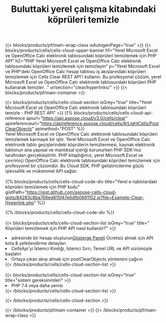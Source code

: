 ﻿---
title:  Buluttaki yerel çalışma kitabındaki köprüleri temizle
description:  Microsoft Excel ve OpenOffice Calc. üzerindeki köprüleri temizlemek için Bulut API'leri ve SDK'lar. Cells Cloud API ile yerel e-tablolardaki köprüleri temizleyin. SDK, geliştirme dili türlerini destekler. Android, C#, Go, Java, NodeJS, Perl, PHP, Python, Ruby ve Swift'i içerir.
url: /tr/php/clear/hyperlinks/
---
{{< blocks/products/pf/main-wrap-class isAutogenPage="true" >}}
{{< blocks/products/cells/cells-cloud-upper-banner h1="Yerel Microsoft Excel ve OpenOffice Calc elektronik tablosundaki köprüleri temizlemek için PHP API" h2="PHP Yerel Microsoft Excel ve OpenOffice Calc elektronik tablosundaki köprüleri temizlemek için temizleyin" p="Yerel Microsoft Excel ve PHP\'deki OpenOffice Calc hesap tablosu iş akışlarındaki köprüleri temizlemek için Cells Clear REST API\'i kullanın. Bu profesyonel çözüm, yerel Microsoft Excel ve OpenOffice Calc elektronik tablosundaki köprüleri PHP kullanarak temizler. ." urlsection="clear/hyperlinks/" >}}
{{< blocks/products/pf/main-container >}}

{{< blocks/products/cells/cells-cloud-section isGrey="true" title="Yerel Microsoft Excel ve OpenOffice Calc elektronik tablosundaki köprüleri temizle - PHP REST API" >}}
{{% blocks/products/cells/cells-cloud-api-reference apiurl="https://api.aspose.cloud/v3.0/cells/clear" apireferenceurl="https://apireference.aspose.cloud/cells/#/LightCells/PostClearObjects" apimethod="POST" %}}
<br/>
Yerel Microsoft Excel ve OpenOffice Calc elektronik tablosundaki köprüleri temizlemek karmaşık bir iştir. Yerel Microsoft Excel ve OpenOffice Calc elektronik tablo geçişlerindeki köprülerin temizlenmesi, kaynak elektronik tablonun ana yapısal ve mantıksal içeriği korunurken PHP SDK'mız tarafından gerçekleştirilir. PHP kitaplığımız, yerel Microsoft Excel ve çevrimiçi OpenOffice Calc elektronik tablosundaki köprüleri temizlemek için profesyonel bir çözümdür. Bu Cloud SDK, PHP geliştiricilerine güçlü işlevsellik ve mükemmel API sağlar.
<br/>
<br/>
{{% blocks/products/cells/cells-cloud-code-div title="Yerel e-tablolardaki köprüleri temizlemek için PHP kodu" gistPath="https://gist.github.com/aspose-cells-cloud-gists/84283c8ba766ed815f47e6dfb0891152.js?file=Example-Clear-Hyperlink.php" %}}
  
{{% /blocks/products/cells/cells-cloud-code-div %}}
<br/>
<br/>
{{< blocks/products/cells/cells-cloud-section-list isGrey="true" title=" Köprüleri temizlemek için PHP API nasıl kullanılır?" >}}
<li> adresinde bir hesap oluşturun<a href="https://dashboard.aspose.cloud/">Gösterge Paneli</a> Ücretsiz almak için API kota & yetkilendirme detayları</li>
<li>CellsApi'yi İstemci Kimliği, İstemci Sırrı, Temel URL ve API sürümüyle başlatın</li>
<li>Ortaya çıkan akışı almak için postClearObjects yöntemini çağırın</li>
{{< /blocks/products/cells/cells-cloud-section-list >}}
<br/>
<br/>
{{< blocks/products/cells/cells-cloud-section-list isGrey="true" title="sistem gereksinimleri" >}}
<li>PHP 7.4 veya daha yenisi</li>
{{< /blocks/products/cells/cells-cloud-section-list >}}

{{< /blocks/products/cells/cells-cloud-section >}}

{{< /blocks/products/pf/main-container >}}
{{< /blocks/products/pf/main-wrap-class >}}
